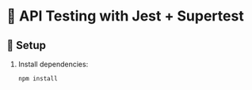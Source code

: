 # 🧪 API Testing with Jest + Supertest

## 🔧 Setup

1. Install dependencies:
   ```bash
   npm install
